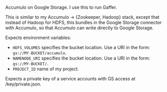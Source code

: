 
Accumulo on Google Storage.  I use this to run Gaffer.

This is similar to my Accumulo -> {Zookeeper, Hadoop} stack, except that
instead of Hadoop for HDFS, this bundles in the Google Storage connector with
Accumulo, so that Accumulo can write directly to Google Storage.

Expects environment variables:
- `HDFS_VOLUMES` specifies the bucket location.  Use a URI in the form:
  `gs://MY-BUCKET/accumulo`.
- `NAMENODE_URI` specifies the bucket location.  Use a URI in the form:
  `gs://MY-BUCKET/`.
- `PROJECT_ID` name of my project.

Expects a private key of a service accounts with GS access at
/key/private.json.

